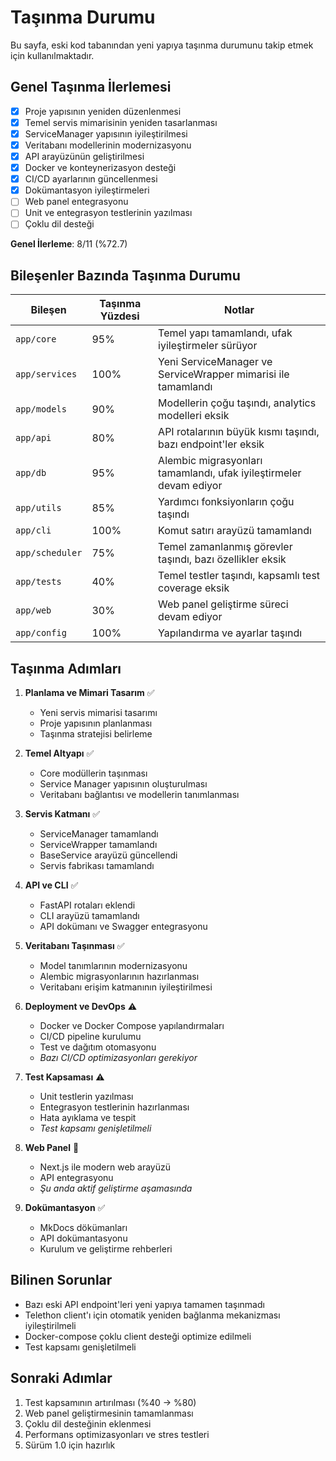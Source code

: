 # Taşınma Durumu

Bu sayfa, eski kod tabanından yeni yapıya taşınma durumunu takip etmek için kullanılmaktadır.

## Genel Taşınma İlerlemesi

- [x] Proje yapısının yeniden düzenlenmesi
- [x] Temel servis mimarisinin yeniden tasarlanması
- [x] ServiceManager yapısının iyileştirilmesi
- [x] Veritabanı modellerinin modernizasyonu
- [x] API arayüzünün geliştirilmesi
- [x] Docker ve konteynerizasyon desteği
- [x] CI/CD ayarlarının güncellenmesi
- [x] Dokümantasyon iyileştirmeleri
- [ ] Web panel entegrasyonu
- [ ] Unit ve entegrasyon testlerinin yazılması
- [ ] Çoklu dil desteği

**Genel İlerleme**: 8/11 (%72.7)

## Bileşenler Bazında Taşınma Durumu

| Bileşen | Taşınma Yüzdesi | Notlar |
|---------|-----------------|--------|
| `app/core` | 95% | Temel yapı tamamlandı, ufak iyileştirmeler sürüyor |
| `app/services` | 100% | Yeni ServiceManager ve ServiceWrapper mimarisi ile tamamlandı |
| `app/models` | 90% | Modellerin çoğu taşındı, analytics modelleri eksik |
| `app/api` | 80% | API rotalarının büyük kısmı taşındı, bazı endpoint'ler eksik |
| `app/db` | 95% | Alembic migrasyonları tamamlandı, ufak iyileştirmeler devam ediyor |
| `app/utils` | 85% | Yardımcı fonksiyonların çoğu taşındı |
| `app/cli` | 100% | Komut satırı arayüzü tamamlandı |
| `app/scheduler` | 75% | Temel zamanlanmış görevler taşındı, bazı özellikler eksik |
| `app/tests` | 40% | Temel testler taşındı, kapsamlı test coverage eksik |
| `app/web` | 30% | Web panel geliştirme süreci devam ediyor |
| `app/config` | 100% | Yapılandırma ve ayarlar taşındı |

## Taşınma Adımları

1. **Planlama ve Mimari Tasarım** ✅
   - Yeni servis mimarisi tasarımı
   - Proje yapısının planlanması
   - Taşınma stratejisi belirleme

2. **Temel Altyapı** ✅
   - Core modüllerin taşınması
   - Service Manager yapısının oluşturulması
   - Veritabanı bağlantısı ve modellerin tanımlanması

3. **Servis Katmanı** ✅
   - ServiceManager tamamlandı
   - ServiceWrapper tamamlandı
   - BaseService arayüzü güncellendi
   - Servis fabrikası tamamlandı

4. **API ve CLI** ✅
   - FastAPI rotaları eklendi
   - CLI arayüzü tamamlandı
   - API dokümanı ve Swagger entegrasyonu

5. **Veritabanı Taşınması** ✅
   - Model tanımlarının modernizasyonu
   - Alembic migrasyonlarının hazırlanması
   - Veritabanı erişim katmanının iyileştirilmesi

6. **Deployment ve DevOps** ⚠️
   - Docker ve Docker Compose yapılandırmaları
   - CI/CD pipeline kurulumu
   - Test ve dağıtım otomasyonu
   - *Bazı CI/CD optimizasyonları gerekiyor*

7. **Test Kapsaması** ⚠️
   - Unit testlerin yazılması
   - Entegrasyon testlerinin hazırlanması
   - Hata ayıklama ve tespit
   - *Test kapsamı genişletilmeli*

8. **Web Panel** 🚧
   - Next.js ile modern web arayüzü
   - API entegrasyonu
   - *Şu anda aktif geliştirme aşamasında*

9. **Dokümantasyon** ✅
   - MkDocs dökümanları
   - API dokümantasyonu
   - Kurulum ve geliştirme rehberleri

## Bilinen Sorunlar

- Bazı eski API endpoint'leri yeni yapıya tamamen taşınmadı
- Telethon client'ı için otomatik yeniden bağlanma mekanizması iyileştirilmeli
- Docker-compose çoklu client desteği optimize edilmeli
- Test kapsamı genişletilmeli

## Sonraki Adımlar

1. Test kapsamının artırılması (%40 → %80)
2. Web panel geliştirmesinin tamamlanması
3. Çoklu dil desteğinin eklenmesi
4. Performans optimizasyonları ve stres testleri
5. Sürüm 1.0 için hazırlık 